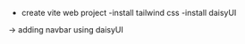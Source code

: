 - create vite web project
  -install tailwind css
  -install daisyUI

-> adding navbar using daisyUI

